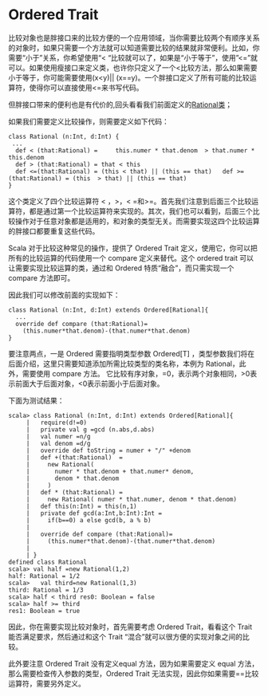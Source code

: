 # Ordered Trait #
比较对象也是胖接口来的比较方便的一个应用领域，当你需要比较两个有顺序关系的对象时，如果只需要一个方法就可以知道需要比较的结果就非常便利。比如，你需要“小于”关系，你希望使用“< “比较就可以了，如果是“小于等于”，使用”<=”就可以。如果使用瘦接口来定义类，也许你只定义了一个<比较方法，那么如果需要小于等于，你可能需要使用(x<y)|| (x==y)。一个胖接口定义了所有可能的比较运算符，使得你可以直接使用<=来书写代码。

但胖接口带来的便利也是有代价的,回头看看我们前面定义的[Rational类](http://www.imobilebbs.com/wordpress/archives/4826)；

如果我们需要定义比较操作，则需要定义如下代码：

```
class Rational (n:Int, d:Int) {
 ...
  def < (that:Rational) =     this.numer * that.denom  > that.numer * this.denom
  def > (that:Rational) = that < this
  def <=(that:Rational) = (this < that) || (this == that)   def >=(that:Rational) = (this  > that) || (this == that)
}
```

这个类定义了四个比较运算符 < ，>，< =和>=。首先我们注意到后面三个比较运算符，都是通过第一个比较运算符来实现的。其次，我们也可以看到，后面三个比较操作对于任意对象都是适用的，和对象的类型无关。而需要实现这四个比较运算的胖接口都要重复这些代码。

Scala 对于比较这种常见的操作，提供了 Ordered Trait 定义，使用它，你可以把所有的比较运算的代码使用一个 compare 定义来替代。这个 ordered trait 可以让需要实现比较运算的类，通过和 Ordered 特质“融合”，而只需实现一个 compare 方法即可。

因此我们可以修改前面的实现如下：

```
class Rational (n:Int, d:Int) extends Ordered[Rational]{
  ...
  override def compare (that:Rational)=
    (this.numer*that.denom)-(that.numer*that.denom)
}
```

要注意两点，一是 Ordered 需要指明类型参数 Ordered[T] ，类型参数我们将在后面介绍，这里只需要知道添加所需比较类型的类名称，本例为 Rational，此外，需要使用 compare 方法。 它比较有序对象，=0，表示两个对象相同，>0表示前面大于后面对象，<0表示前面小于后面对象。

下面为测试结果：

```
scala> class Rational (n:Int, d:Int) extends Ordered[Rational]{
     |   require(d!=0)
     |   private val g =gcd (n.abs,d.abs)
     |   val numer =n/g
     |   val denom =d/g
     |   override def toString = numer + "/" +denom
     |   def +(that:Rational)  =
     |     new Rational(
     |       numer * that.denom + that.numer* denom,
     |       denom * that.denom
     |     )
     |   def * (that:Rational) =
     |     new Rational( numer * that.numer, denom * that.denom)
     |   def this(n:Int) = this(n,1)
     |   private def gcd(a:Int,b:Int):Int =
     |     if(b==0) a else gcd(b, a % b)
     |
     |   override def compare (that:Rational)=
     |     (this.numer*that.denom)-(that.numer*that.denom)
     |
     | }
defined class Rational
scala> val half =new Rational(1,2)
half: Rational = 1/2
scala>   val third=new Rational(1,3)
third: Rational = 1/3
scala> half < third res0: Boolean = false
scala> half >= third
res1: Boolean = true
```

因此，你在需要实现比较对象时，首先需要考虑 Ordered Trait，看看这个 Trait 能否满足要求，然后通过和这个 Trait “混合”就可以很方便的实现对象之间的比较。

此外要注意  Ordered Trait 没有定义equal 方法，因为如果需要定义 equal 方法，那么需要检查传入参数的类型，Ordered Trait 无法实现，因此你如果需要==比较运算符，需要另外定义。

